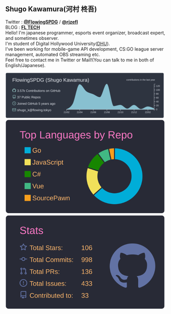 ## Shugo Kawamura(河村 柊吾)
Twitter : [**@FlowingSPDG**](http://twitter.com/FlowingSPDG) / [**@rjzefl**](http://twitter.com/rjzefl)  
BLOG : [**FL TECH**](https://flowing.tokyo)  
Hello! I'm japanese programmer, esports event organizer, broadcast expert, and sometimes observer.  
I'm student of Digital Hollywood University([DHU](https://www.dhw.ac.jp/)).  
I've been working for mobile-game API development, CS:GO league server management, automated OBS streaming etc.  
Feel free to contact me in Twitter or Mail!(You can talk to me in both of English/Japanese).

[![](https://raw.githubusercontent.com/FlowingSPDG/FlowingSPDG/main/profile-summary-card-output/nord_dark/0-profile-details.svg)](https://github.com/vn7n24fzkq/github-profile-summary-cards)  
[![](https://raw.githubusercontent.com/FlowingSPDG/FlowingSPDG/main/profile-summary-card-output/dracula/1-repos-per-language.svg)](https://github.com/vn7n24fzkq/github-profile-summary-cards)
[![](https://raw.githubusercontent.com/FlowingSPDG/FlowingSPDG/main/profile-summary-card-output/dracula/3-stats.svg)](https://github.com/vn7n24fzkq/github-profile-summary-cards)
